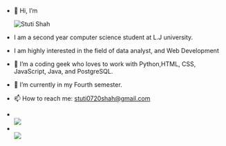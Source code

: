 
<body>
  <ul type="disc">
    
  <li><p>👋 Hi, I’m </p></li>
   <img alt="Stuti Shah" src="https://readme-typing-svg.herokuapp.com/?lines=Stuti+Shah;2nd CSE+Student&font=Fira%20Code&width=440&height=45&color=68C3D4&vCenter=true&size=21"></a>
</h3>
  <li><p>I am a second year computer science student at L.J university.</p> </li>
  <li><p>I am highly interested in the field of data analyst, and Web Development</p></li>
  <li><p>👀 I’m a coding geek who loves to work with Python,HTML, CSS, JavaScript, Java, and PostgreSQL.</p></li>
  <li><p>🌱 I’m currently in my Fourth semester.</p></li>
  <li><p>📫 How to reach me: <a href="stuti0720shah@gmail.com">stuti0720shah@gmail.com</a></p></li>
  
  <li></li>
    <div align="left">
      <img src="https://github-readme-stats.vercel.app/api?username=stuti2011shah&theme=highcontrast&show_icons=true&count_private=true" />
    
  </div>
  <li></li>  
  <div align="left">
      <img src="https://github-readme-stats.vercel.app/api/top-langs/?username=stuti2011shah&langs_count=30&layout=compact&hide_border=true" />
  </div>

  </ul>
</body>
<!---
stuti2011shah is a ✨ special ✨ repository because its `README.md` (this file) appears on your GitHub profile.
You can click the Preview link to take a look at your changes.
--->
